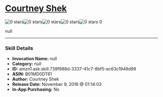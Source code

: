 # [Courtney Shek](http://alexa.amazon.com/#skills/amzn1.ask.skill.739f988d-3337-41c7-8bf5-ec63c1949d99)
![0 stars](../../images/ic_star_border_black_18dp_1x.png)![0 stars](../../images/ic_star_border_black_18dp_1x.png)![0 stars](../../images/ic_star_border_black_18dp_1x.png)![0 stars](../../images/ic_star_border_black_18dp_1x.png)![0 stars](../../images/ic_star_border_black_18dp_1x.png) 0

null

***

### Skill Details

* **Invocation Name:** null
* **Category:** null
* **ID:** amzn1.ask.skill.739f988d-3337-41c7-8bf5-ec63c1949d99
* **ASIN:** B01MD0DT61
* **Author:** Courtney Shek
* **Release Date:** November 9, 2016 @ 01:14:03
* **In-App Purchasing:** No

